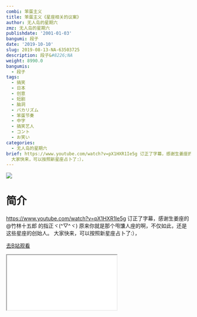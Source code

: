 ```yaml
---
combi: 笨蛋主义
title: 笨蛋主义《星座相关的议案》
author: 无人岛的星期六
zmz: 无人岛的星期六
publishdate: '2001-01-03'
bangumi: 段子
date: '2019-10-10'
slug: 2019-08-13-NA-63503725
description: 段子&#8226;NA
weight: 8990.0
bangumis:
  - 段子
tags:
  - 搞笑
  - 日本
  - 创意
  - 短剧
  - 脑洞
  - バカリズム
  - 笨蛋节奏
  - 中字
  - 搞笑艺人
  - コント
  - お笑い
categories:
  - 无人岛的星期六
brief: https://www.youtube.com/watch?v=pX1HXR1Ie5g 订正了字幕，感谢生姜座的@竹林十五郎 的指正ヾ(^▽^ヾ) 原来你就是那个甩馕人座的啊，不仅如此，还是这些星座的创始人。
  大家快来，可以按照新星座占卜了:），
---
```

![](https://raw.githubusercontent.com/tcgriffith/owaraisite/master/static/tmpimg/b7bebcc31919cb73c560350a5c0846d61cd9f7e9.jpg.480.jpg)
# 简介  
https://www.youtube.com/watch?v=pX1HXR1Ie5g
订正了字幕，感谢生姜座的@竹林十五郎 的指正ヾ(^▽^ヾ)
原来你就是那个甩馕人座的啊，不仅如此，还是这些星座的创始人。
大家快来，可以按照新星座占卜了:），  

[去B站观看](https://www.bilibili.com/video/av63503725/)
<div class ="resp-container"><iframe class="testiframe" src="//player.bilibili.com/player.html?aid=63503725"", scrolling="no", allowfullscreen="true" > </iframe></div> 
